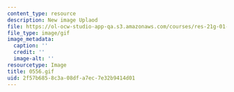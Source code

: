```yaml
---
content_type: resource
description: New image Uplaod
file: https://ol-ocw-studio-app-qa.s3.amazonaws.com/courses/res-21g-01-kana-spring-2010/2f57b6858c3a08dfa7ec7e32b9414d01_0556.gif
file_type: image/gif
image_metadata:
  caption: ''
  credit: ''
  image-alt: ''
resourcetype: Image
title: 0556.gif
uid: 2f57b685-8c3a-08df-a7ec-7e32b9414d01
---
```

